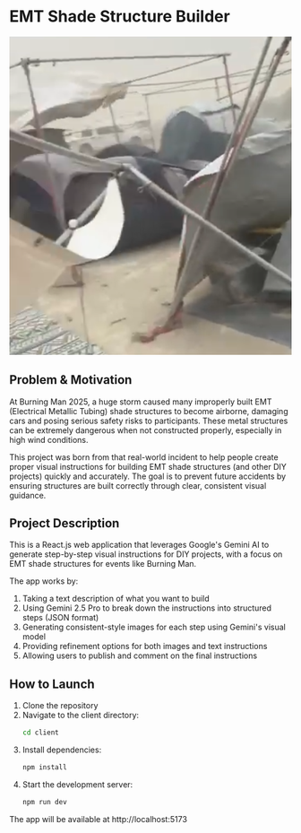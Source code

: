 # EMT Shade Structure Builder

![EMT Structure Crash](imgs/emt_crash.png)

## Problem & Motivation

At Burning Man 2025, a huge storm caused many improperly built EMT (Electrical Metallic Tubing) shade structures to become airborne, damaging cars and posing serious safety risks to participants. These metal structures can be extremely dangerous when not constructed properly, especially in high wind conditions.

This project was born from that real-world incident to help people create proper visual instructions for building EMT shade structures (and other DIY projects) quickly and accurately. The goal is to prevent future accidents by ensuring structures are built correctly through clear, consistent visual guidance.

## Project Description

This is a React.js web application that leverages Google's Gemini AI to generate step-by-step visual instructions for DIY projects, with a focus on EMT shade structures for events like Burning Man.

The app works by:
1. Taking a text description of what you want to build
2. Using Gemini 2.5 Pro to break down the instructions into structured steps (JSON format)
3. Generating consistent-style images for each step using Gemini's visual model
4. Providing refinement options for both images and text instructions
5. Allowing users to publish and comment on the final instructions

## How to Launch

1. Clone the repository
2. Navigate to the client directory:
   ```bash
   cd client
   ```
3. Install dependencies:
   ```bash
   npm install
   ```
4. Start the development server:
   ```bash
   npm run dev
   ```

The app will be available at http://localhost:5173
